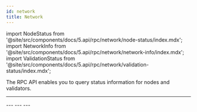 ```yaml
---
id: network
title: Network
---
```


import NodeStatus from '@site/src/components/docs/5.api/rpc/network/node-status/index.mdx';
import NetworkInfo from '@site/src/components/docs/5.api/rpc/network/network-info/index.mdx';
import ValidationStatus from '@site/src/components/docs/5.api/rpc/network/validation-status/index.mdx';

The RPC API enables you to query status information for nodes and validators.

---
<NodeStatus />
---
<NetworkInfo />
---
<ValidationStatus />
---
